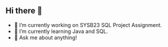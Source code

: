 ## Hi there 👋

- 🔭 I’m currently working on SYSB23 SQL Project Assignment.
- 🌱 I’m currently learning Java and SQL.
- 💬 Ask me about anything!
